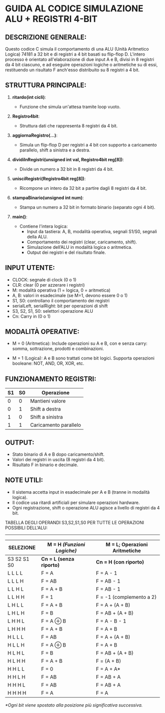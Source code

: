 GUIDA AL CODICE SIMULAZIONE ALU + REGISTRI 4-BIT
================================================

DESCRIZIONE GENERALE:
------------------------------
Questo codice C simula il comportamento di una ALU (Unità Aritmetico Logica) 74181 a 32 bit e di registri a 4 bit basati su flip-flop D. L'intero processo è orientato all'elaborazione di due input A e B, divisi in 8 registri da 4 bit ciascuno, e ad eseguire operazioni logiche o aritmetiche su di essi, restituendo un risultato F anch'esso distribuito su 8 registri a 4 bit.

STRUTTURA PRINCIPALE:
------------------------------
1. **ritardo(int cicli)**:
   - Funzione che simula un'attesa tramite loop vuoto.

2. **Registro4bit**:
   - Struttura dati che rappresenta 8 registri da 4 bit.

3. **aggiornaRegistro(...)**:
   - Simula un flip-flop D per registri a 4 bit con supporto a caricamento parallelo, shift a sinistra e a destra.

4. **dividiInRegistri(unsigned int val, Registro4bit reg[8])**:
   - Divide un numero a 32 bit in 8 registri da 4 bit.

5. **unisciRegistri(Registro4bit reg[8])**:
   - Ricompone un intero da 32 bit a partire dagli 8 registri da 4 bit.

6. **stampaBinario(unsigned int num)**:
   - Stampa un numero a 32 bit in formato binario (separato ogni 4 bit).

7. **main()**:
   - Contiene l'intera logica:
     - Input da tastiera: A, B, modalità operativa, segnali S1/S0, segnali della ALU.
     - Comportamento dei registri (clear, caricamento, shift).
     - Simulazione dell’ALU in modalità logica o aritmetica.
     - Output dei registri e del risultato finale.

INPUT UTENTE:
------------------------------
- CLOCK: segnale di clock (0 o 1)
- CLR: clear (0 per azzerare i registri)
- M: modalità operativa (1 = logica, 0 = aritmetica)
- A, B: valori in esadecimale (se M=1, devono essere 0 o 1)
- S1, S0: controllano il comportamento dei registri
- serialLeft, serialRight: bit per operazioni di shift
- S3, S2, S1, S0: selettori operazione ALU
- Cn: Carry in (0 o 1)

MODALITÀ OPERATIVE:
------------------------------
- M = 0 (Aritmetica):
  Include operazioni su A e B, con e senza carry: somma, sottrazione, prodotti e combinazioni.

- M = 1 (Logica):
  A e B sono trattati come bit logici.
  Supporta operazioni booleane: NOT, AND, OR, XOR, etc.

FUNZIONAMENTO REGISTRI:
------------------------------
S1 | S0 | Operazione
---|----|-------------
 0 |  0 | Mantieni valore
 0 |  1 | Shift a destra
 1 |  0 | Shift a sinistra
 1 |  1 | Caricamento parallelo

OUTPUT:
------------------------------
- Stato binario di A e B dopo caricamento/shift.
- Valori dei registri in uscita (8 registri da 4 bit).
- Risultato F in binario e decimale.

NOTE UTILI:
------------------------------
- Il sistema accetta input in esadecimale per A e B (tranne in modalità logica).
- Il codice usa ritardi artificiali per simulare operazioni hardware.
- Ogni registrazione, shift o operazione ALU agisce a livello di registri da 4 bit.

TABELLA DEGLI OPERANDI S3,S2,S1,S0 PER TUTTE LE OPERAZIONI POSSIBILI DELL'ALU:

------------------------------

| **SELEZIONE** | **M = H** _(Funzioni Logiche)_ | **M = L; Operazioni Aritmetiche** |
|--------------|--------------------------------|------------------------------------|
| S3 S2 S1 S0 | **Cn = L (senza riporto)** | **Cn = H (con riporto)** |
| L  L  L  L  | F = A | F = A - 1 | F = A |
| L  L  L  H  | F = AB | F = AB - 1 | F = AB |
| L  L  H  L  | F = A + B | F = AB - 1 | F = AB |
| L  L  H  H  | F = 1 | F = -1 (complemento a 2) | F = 0 |
| L  H  L  L  | F = A + B | F = A + (A + B) | F = A + (A + B) + 1 |
| L  H  L  H  | F = B | F = AB + (A + B) | F = AB + (A + B) + 1 |
| L  H  H  L  | F = A ⊕ B | F = A - B - 1 | F = A - B |
| L  H  H  H  | F = A + B | F = A + B | F = A + (A + B) + 1 |
| H  L  L  L  | F = AB | F = A + (A + B) | F = A + (A + B) + 1 |
| H  L  L  H  | F = A ⊕ B | F = A + B | F = A + B + 1 |
| H  L  H  L  | F = B | F = AB + (A + B) | F = AB + (A + B) + 1 |
| H  L  H  H  | F = A + B | F = (A + B) | F = (A + B) + 1 |
| H  H  L  L  | F = 0 | F = A + A* | F = A + A + 1 |
| H  H  L  H  | F = AB | F = AB + A | F = AB + A + 1 |
| H  H  H  L  | F = AB | F = AB + A | F = AB + A + 1 |
| H  H  H  H  | F = A | F = A | F = A + 1 |

_\*Ogni bit viene spostato alla posizione più significativa successiva._

